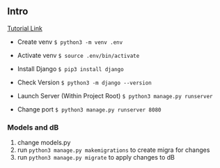 
## Intro

[Tutorial Link](https://docs.djangoproject.com/en/3.1/intro/tutorial01/)

- Create venv
`$ python3 -m venv .env`

- Activate venv
`$ source .env/bin/activate`

- Install Django
`$ pip3 install django`

- Check Version
`$ python3 -m django --version`

- Launch Server (Within Project Root)
`$ python3 manage.py runserver`

- Change port
`$ python3 manage.py runserver 8080`

### Models and dB
1. change models.py
2. run `python3 manage.py makemigrations` to create migra for changes
3. run `python3 manage.py migrate` to apply changes to dB


